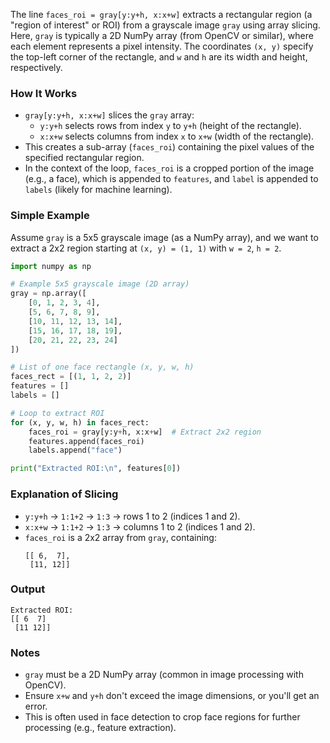 The line `faces_roi = gray[y:y+h, x:x+w]` extracts a rectangular region (a "region of interest" or ROI) from a grayscale image `gray` using array slicing. Here, `gray` is typically a 2D NumPy array (from OpenCV or similar), where each element represents a pixel intensity. The coordinates `(x, y)` specify the top-left corner of the rectangle, and `w` and `h` are its width and height, respectively.

### How It Works
- `gray[y:y+h, x:x+w]` slices the `gray` array:
  - `y:y+h` selects rows from index `y` to `y+h` (height of the rectangle).
  - `x:x+w` selects columns from index `x` to `x+w` (width of the rectangle).
- This creates a sub-array (`faces_roi`) containing the pixel values of the specified rectangular region.
- In the context of the loop, `faces_roi` is a cropped portion of the image (e.g., a face), which is appended to `features`, and `label` is appended to `labels` (likely for machine learning).

### Simple Example
Assume `gray` is a 5x5 grayscale image (as a NumPy array), and we want to extract a 2x2 region starting at `(x, y) = (1, 1)` with `w = 2`, `h = 2`.

```python
import numpy as np

# Example 5x5 grayscale image (2D array)
gray = np.array([
    [0, 1, 2, 3, 4],
    [5, 6, 7, 8, 9],
    [10, 11, 12, 13, 14],
    [15, 16, 17, 18, 19],
    [20, 21, 22, 23, 24]
])

# List of one face rectangle (x, y, w, h)
faces_rect = [(1, 1, 2, 2)]
features = []
labels = []

# Loop to extract ROI
for (x, y, w, h) in faces_rect:
    faces_roi = gray[y:y+h, x:x+w]  # Extract 2x2 region
    features.append(faces_roi)
    labels.append("face")

print("Extracted ROI:\n", features[0])
```

### Explanation of Slicing
- `y:y+h` → `1:1+2` → `1:3` → rows 1 to 2 (indices 1 and 2).
- `x:x+w` → `1:1+2` → `1:3` → columns 1 to 2 (indices 1 and 2).
- `faces_roi` is a 2x2 array from `gray`, containing:
  ```
  [[ 6,  7],
   [11, 12]]
  ```

### Output
```
Extracted ROI:
[[ 6  7]
 [11 12]]
```

### Notes
- `gray` must be a 2D NumPy array (common in image processing with OpenCV).
- Ensure `x+w` and `y+h` don't exceed the image dimensions, or you'll get an error.
- This is often used in face detection to crop face regions for further processing (e.g., feature extraction).